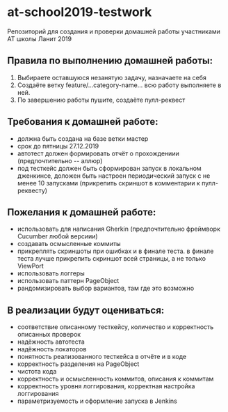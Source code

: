 # at-school2019-testwork
Репозиторий для создания и проверки домашней работы участниками АТ школы Ланит 2019

## Правила по выполнению домашней работы:
1. Выбираете оставшуюся незанятую задачу, назначаете на себя
2. Создаёте ветку feature/...category-name... всю работу выполняете в ней.
3. По завершению работы пушите, создаёте пулл-реквест

## Требования к домашней работе:
* должна быть создана на базе ветки мастер
* срок до пятницы 27.12.2019
* автотест должен формировать отчёт о прохождениии (предпочтительно -- аллюр)
* под тесткейс должен быть сформирован запуск в локальном дженкинсе, доложен быть настроен периодический запуск с не менее 10 запусками (прикрепить скриншот в комментарии к пулл-реквесту)

## Пожелания к домашней работе:
* использовать для написания Gherkin (предпочтительно фреймворк Cucumber любой версиии)
* создавать осмысленные коммиты
* прикреплять скриншоты при ошибках и в финале теста. в финале теста лучше прикрепить скриншот всей страницы, а не только ViewPort
* использовать логгеры
* использовать паттерн PageObject
* рандомизировать выбор вариантов, там где это возможно

## В реализации будут оцениваться:
* соответствие описанному тесткейсу, количество и корректность описанных проверок
* надёжность автотеста 
* надёжность локаторов
* понятность реализованного тесткейса в отчёте и в коде
* корректность разделения на PageObject
* чистота кода
* корректность и осмысленность коммитов, описания к коммитам
* корректность уровня логгирования, корректная настройка логгирования
* параметризуемость и оформление запуска в Jenkins

